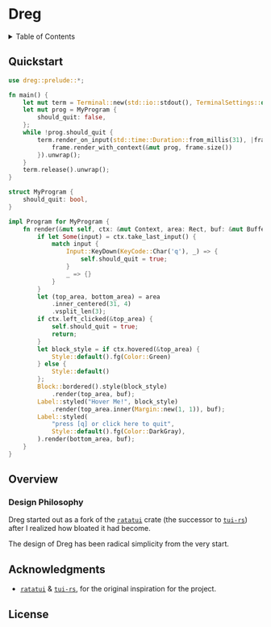 
# Dreg

<details>
<summary>Table of Contents</summary>

- [Quickstart](#quickstart)
- [Overview](#overview)
  - [Design Philosophy](#design-philosophy)
- [Acknowledgments](#acknowledgments)
- [License](#license)

</details>

## Quickstart

```rust
use dreg::prelude::*;

fn main() {
    let mut term = Terminal::new(std::io::stdout(), TerminalSettings::default()).unwrap();
    let mut prog = MyProgram {
        should_quit: false,
    };
    while !prog.should_quit {
        term.render_on_input(std::time::Duration::from_millis(31), |frame| {
            frame.render_with_context(&mut prog, frame.size())
        }).unwrap();
    }
    term.release().unwrap();
}

struct MyProgram {
    should_quit: bool,
}

impl Program for MyProgram {
    fn render(&mut self, ctx: &mut Context, area: Rect, buf: &mut Buffer) {
        if let Some(input) = ctx.take_last_input() {
            match input {
                Input::KeyDown(KeyCode::Char('q'), _) => {
                    self.should_quit = true;
                }
                _ => {}
            }
        }
        let (top_area, bottom_area) = area
            .inner_centered(31, 4)
            .vsplit_len(3);
        if ctx.left_clicked(&top_area) {
            self.should_quit = true;
            return;
        }
        let block_style = if ctx.hovered(&top_area) {
            Style::default().fg(Color::Green)
        } else {
            Style::default()
        };
        Block::bordered().style(block_style)
            .render(top_area, buf);
        Label::styled("Hover Me!", block_style)
            .render(top_area.inner(Margin::new(1, 1)), buf);
        Label::styled(
            "press [q] or click here to quit", 
            Style::default().fg(Color::DarkGray),
        ).render(bottom_area, buf);
    }
}

```

## Overview

### Design Philosophy

Dreg started out as a fork of the [`ratatui`] crate (the successor to [`tui-rs`]) after I realized how bloated it had become.

The design of Dreg has been radical simplicity from the very start.

## Acknowledgments

- [`ratatui`] & [`tui-rs`], for the original inspiration for the project.

## License


[`ratatui`]: https://docs.rs/ratatui/latest/ratatui/
[`tui-rs`]: https://docs.rs/tui/latest/tui/
